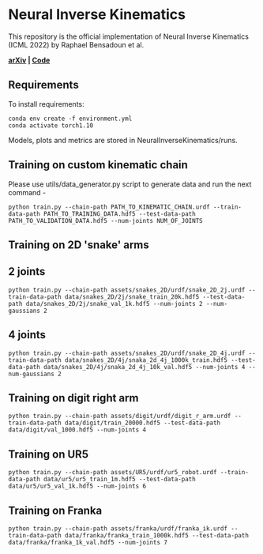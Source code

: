 # Neural Inverse Kinematics

This repository is the official implementation of Neural Inverse Kinematics (ICML 2022) by Raphael Bensadoun et al.

**[arXiv](https://arxiv.org/pdf/2205.10837.pdf) | [Code](https://github.com/RaphaelBensTAU/NeuralInverseKinematics)**

## Requirements

To install requirements:

```setup
conda env create -f environment.yml
conda activate torch1.10
```
Models, plots and metrics are stored in NeuralInverseKinematics/runs.

## Training on custom kinematic chain
Please use utils/data_generator.py script to generate data and run the next command -

```
python train.py --chain-path PATH_TO_KINEMATIC_CHAIN.urdf --train-data-path PATH_TO_TRAINING_DATA.hdf5 --test-data-path PATH_TO_VALIDATION_DATA.hdf5 --num-joints NUM_OF_JOINTS 
```

## Training on 2D 'snake' arms
## 2 joints
```
python train.py --chain-path assets/snakes_2D/urdf/snake_2D_2j.urdf --train-data-path data/snakes_2D/2j/snake_train_20k.hdf5 --test-data-path data/snakes_2D/2j/snake_val_1k.hdf5 --num-joints 2 --num-gaussians 2
```
## 4 joints
```
python train.py --chain-path assets/snakes_2D/urdf/snake_2D_4j.urdf --train-data-path data/snakes_2D/4j/snaka_2d_4j_1000k_train.hdf5 --test-data-path data/snakes_2D/4j/snaka_2d_4j_10k_val.hdf5 --num-joints 4 --num-gaussians 2
```

## Training on digit right arm

```
python train.py --chain-path assets/digit/urdf/digit_r_arm.urdf --train-data-path data/digit/train_20000.hdf5 --test-data-path data/digit/val_1000.hdf5 --num-joints 4
```

## Training on UR5 

```
python train.py --chain-path assets/UR5/urdf/ur5_robot.urdf --train-data-path data/ur5/ur5_train_1m.hdf5 --test-data-path data/ur5/ur5_val_1k.hdf5 --num-joints 6
```

## Training on Franka
```
python train.py --chain-path assets/franka/urdf/franka_ik.urdf --train-data-path data/franka/franka_train_1000k.hdf5 --test-data-path data/franka/franka_1k_val.hdf5 --num-joints 7
```
